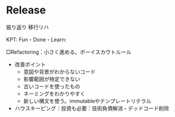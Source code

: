# Release
振り返り
移行リハ

KPT:
Fun・Done・Learn:

□Refactoring：小さく進める。ボーイスカウトルール
- 改善ポイント
    - 意図や背景がわからないコード
    - 影響範囲が特定できない
    - 古いコードを使ったもの
    - ネーミングをわかりやすく
    - 新しい構文を使う。immutableやテンプレートリテラル
- ハウスキーピング：投資も必要：技術負債解消・デッドコード削除